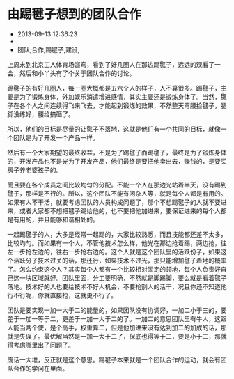 # 由踢毽子想到的团队合作
- 2013-09-13 12:36:23
- 
- 团队,合作,踢毽子,建设,

<p>上周末到北京工人体育场遛弯，看到了好几圈人在那边踢毽子，远远的观看了一会，然后和小丫头有了个关于团队合作的讨论。</p><p>踢毽子的有好几圈人，每一圈大概都是五六个人的样子，人不算很多。踢毽子，主要是为了锻炼身体，外加娱乐消遣增进感情，其实主要还是锻炼身体了。当然，毽子在各个人之间连续得飞来飞去，才能起到锻炼的效果，不然整天弯腰捡毽子，腿脚没练好，腰给搞砸了。</p><p>所以，他们的目标是尽量的让毽子不落地，这就是他们有一个共同的目标，就像一个团队是为了开发一个产品一样。</p><p>然后有一个大家期望的最终收益，不是为了踢毽子而踢毽子，最终是为了锻炼身体的，开发产品也不是光为了开发产品，他们最终是要把他卖出去，赚钱的，是要买房子养老婆孩子的。</p><p>而且要在各个成员之间比较均匀的分配。不能一个人在那边光站着半天，没有踢到毽子，那样是不行的。所以，这个团队不能有闲杂人等，就是每个人都是有用的。如果有人不干活，就要考虑团队的人员构成问题了，那个不想踢毽子的人就不要进来，或者大家都不想把毽子踢给他的，也不要把他加进来，要保证进来的每个人都是有用的，并且能够和谐相处的。</p><p>一起踢毽子的人，大多是经常一起踢的，大家比较熟悉，而且技能都还差不太多，比较均匀。而如果有一个人，不管他技术怎么样，他光在那边抢着踢，两边抢，往左一步抢左边的，往右一步抢右边的。这个人就是这个团队里的活跃份子，如果这个活跃分子技术过关的话，那还行，如果技术不过光，那只能增加毽子着地的概率了。怎么约束这个人？其实每个人都有一个比较相对固定的领地，每个人负责好自己这一块区域就好。团队里面，分工要明确，不然就是脚踢脚，要么就是看着毽子落地。技术好的人也要给技术不好人机会，不要抢别人的活干，况且你还不知道他行不行呢，你就直接抢，这就更不行了。</p><p>团队是要实现一加一大于二的能量的，如果团队没有协调好，一加二小于三的，要差于一加一等于二，更差于一加一大于二的了。一加二的意思团队里有牛人，这跟人能当两个使，是个高手，权重算二，但是他加进来没有达到加二的加成的话，那就是失误了。最优解当然是一加一大于二了，保底也得等于二，要是小于二，那就得考虑哪里出了问题了。</p><p>废话一大堆，反正就是这个意思。踢毽子本来就是一个团队合作的运动，就会有团队合作的学问在里面。</p>